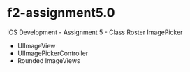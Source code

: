 f2-assignment5.0
================

iOS Development - Assignment 5 - Class Roster
ImagePicker

- UIImageView
- UIImagePickerController
- Rounded ImageViews
